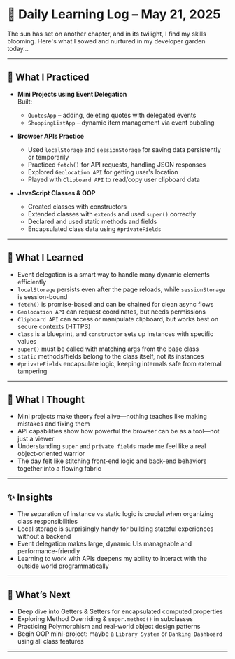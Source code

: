 # 🌸 Daily Learning Log – May 21, 2025

The sun has set on another chapter, and in its twilight, I find my skills blooming. Here's what I sowed and nurtured in my developer garden today...

---

## 🧠 What I Practiced

- **Mini Projects using Event Delegation**  
  Built:

  - `QuotesApp` – adding, deleting quotes with delegated events
  - `ShoppingListApp` – dynamic item management via event bubbling

- **Browser APIs Practice**

  - Used `localStorage` and `sessionStorage` for saving data persistently or temporarily
  - Practiced `fetch()` for API requests, handling JSON responses
  - Explored `Geolocation API` for getting user's location
  - Played with `Clipboard API` to read/copy user clipboard data

- **JavaScript Classes & OOP**
  - Created classes with constructors
  - Extended classes with `extends` and used `super()` correctly
  - Declared and used static methods and fields
  - Encapsulated class data using `#privateFields`

---

## 📘 What I Learned

- Event delegation is a smart way to handle many dynamic elements efficiently
- `localStorage` persists even after the page reloads, while `sessionStorage` is session-bound
- `fetch()` is promise-based and can be chained for clean async flows
- `Geolocation API` can request coordinates, but needs permissions
- `Clipboard API` can access or manipulate clipboard, but works best on secure contexts (HTTPS)
- `class` is a blueprint, and `constructor` sets up instances with specific values
- `super()` must be called with matching args from the base class
- `static` methods/fields belong to the class itself, not its instances
- `#privateFields` encapsulate logic, keeping internals safe from external tampering

---

## 💭 What I Thought

- Mini projects make theory feel alive—nothing teaches like making mistakes and fixing them
- API capabilities show how powerful the browser can be as a tool—not just a viewer
- Understanding `super` and `private fields` made me feel like a real object-oriented warrior
- The day felt like stitching front-end logic and back-end behaviors together into a flowing fabric

---

## ✨ Insights

- The separation of instance vs static logic is crucial when organizing class responsibilities
- Local storage is surprisingly handy for building stateful experiences without a backend
- Event delegation makes large, dynamic UIs manageable and performance-friendly
- Learning to work with APIs deepens my ability to interact with the outside world programmatically

---

## 🔮 What’s Next

- Deep dive into Getters & Setters for encapsulated computed properties
- Exploring Method Overriding & `super.method()` in subclasses
- Practicing Polymorphism and real-world object design patterns
- Begin OOP mini-project: maybe a `Library System` or `Banking Dashboard` using all class features

---
